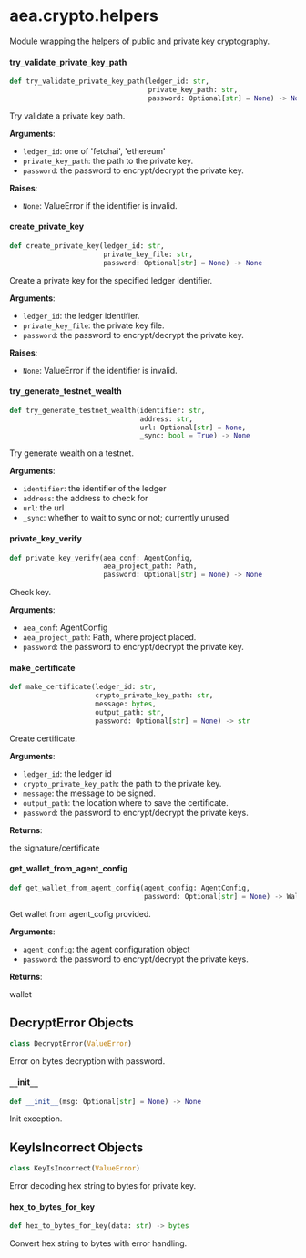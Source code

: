 <a id="aea.crypto.helpers"></a>

# aea.crypto.helpers

Module wrapping the helpers of public and private key cryptography.

<a id="aea.crypto.helpers.try_validate_private_key_path"></a>

#### try`_`validate`_`private`_`key`_`path

```python
def try_validate_private_key_path(ledger_id: str,
                                  private_key_path: str,
                                  password: Optional[str] = None) -> None
```

Try validate a private key path.

**Arguments**:

- `ledger_id`: one of 'fetchai', 'ethereum'
- `private_key_path`: the path to the private key.
- `password`: the password to encrypt/decrypt the private key.

**Raises**:

- `None`: ValueError if the identifier is invalid.

<a id="aea.crypto.helpers.create_private_key"></a>

#### create`_`private`_`key

```python
def create_private_key(ledger_id: str,
                       private_key_file: str,
                       password: Optional[str] = None) -> None
```

Create a private key for the specified ledger identifier.

**Arguments**:

- `ledger_id`: the ledger identifier.
- `private_key_file`: the private key file.
- `password`: the password to encrypt/decrypt the private key.

**Raises**:

- `None`: ValueError if the identifier is invalid.

<a id="aea.crypto.helpers.try_generate_testnet_wealth"></a>

#### try`_`generate`_`testnet`_`wealth

```python
def try_generate_testnet_wealth(identifier: str,
                                address: str,
                                url: Optional[str] = None,
                                _sync: bool = True) -> None
```

Try generate wealth on a testnet.

**Arguments**:

- `identifier`: the identifier of the ledger
- `address`: the address to check for
- `url`: the url
- `_sync`: whether to wait to sync or not; currently unused

<a id="aea.crypto.helpers.private_key_verify"></a>

#### private`_`key`_`verify

```python
def private_key_verify(aea_conf: AgentConfig,
                       aea_project_path: Path,
                       password: Optional[str] = None) -> None
```

Check key.

**Arguments**:

- `aea_conf`: AgentConfig
- `aea_project_path`: Path, where project placed.
- `password`: the password to encrypt/decrypt the private key.

<a id="aea.crypto.helpers.make_certificate"></a>

#### make`_`certificate

```python
def make_certificate(ledger_id: str,
                     crypto_private_key_path: str,
                     message: bytes,
                     output_path: str,
                     password: Optional[str] = None) -> str
```

Create certificate.

**Arguments**:

- `ledger_id`: the ledger id
- `crypto_private_key_path`: the path to the private key.
- `message`: the message to be signed.
- `output_path`: the location where to save the certificate.
- `password`: the password to encrypt/decrypt the private keys.

**Returns**:

the signature/certificate

<a id="aea.crypto.helpers.get_wallet_from_agent_config"></a>

#### get`_`wallet`_`from`_`agent`_`config

```python
def get_wallet_from_agent_config(agent_config: AgentConfig,
                                 password: Optional[str] = None) -> Wallet
```

Get wallet from agent_cofig provided.

**Arguments**:

- `agent_config`: the agent configuration object
- `password`: the password to encrypt/decrypt the private keys.

**Returns**:

wallet

<a id="aea.crypto.helpers.DecryptError"></a>

## DecryptError Objects

```python
class DecryptError(ValueError)
```

Error on bytes decryption with password.

<a id="aea.crypto.helpers.DecryptError.__init__"></a>

#### `__`init`__`

```python
def __init__(msg: Optional[str] = None) -> None
```

Init exception.

<a id="aea.crypto.helpers.KeyIsIncorrect"></a>

## KeyIsIncorrect Objects

```python
class KeyIsIncorrect(ValueError)
```

Error decoding hex string to bytes for private key.

<a id="aea.crypto.helpers.hex_to_bytes_for_key"></a>

#### hex`_`to`_`bytes`_`for`_`key

```python
def hex_to_bytes_for_key(data: str) -> bytes
```

Convert hex string to bytes with error handling.

